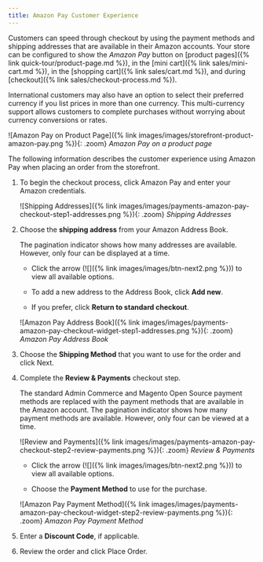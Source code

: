 ```yaml
---
title: Amazon Pay Customer Experience
---
```


Customers can speed through checkout by using the payment methods and shipping addresses that are available in their Amazon accounts. Your store can be configured to show the _Amazon Pay_ button on [product pages]({% link quick-tour/product-page.md %}), in the [mini cart]({% link sales/mini-cart.md %}), in the [shopping cart]({% link sales/cart.md %}), and during [checkout]({% link sales/checkout-process.md %}).

International customers may also have an option to select their preferred currency if you list prices in more than one currency. This multi-currency support allows customers to complete purchases without worrying about currency conversions or rates.

![Amazon Pay on Product Page]({% link images/images/storefront-product-amazon-pay.png %}){: .zoom}
_Amazon Pay on a product page_

The following information describes the customer experience using Amazon Pay when placing an order from the storefront.

1. To begin the checkout process, click <span class="btn">Amazon Pay</span> and enter your Amazon credentials.

   ![Shipping Addresses]({% link images/images/payments-amazon-pay-checkout-step1-addresses.png %}){: .zoom}
   _Shipping Addresses_

1. Choose the **shipping address** from your Amazon Address Book.

   The pagination indicator shows how many addresses are available. However, only four can be displayed at a time.

   - Click the arrow (![]({% link images/images/btn-next2.png %})) to view all available options.

   - To add a new address to the Address Book, click **Add new**.

   - If you prefer, click **Return to standard checkout**.

   ![Amazon Pay Address Book]({% link images/images/payments-amazon-pay-checkout-widget-step1-addresses.png %}){: .zoom}
   _Amazon Pay Address Book_

1. Choose the **Shipping Method** that you want to use for the order and click <span class="btn">Next</span>.

1. Complete the **Review & Payments** checkout step.

   The standard Admin Commerce and Magento Open Source payment methods are replaced with the payment methods that are available in the Amazon account. The pagination indicator shows how many payment methods are available. However, only four can be viewed at a time.

   ![Review and Payments]({% link images/images/payments-amazon-pay-checkout-step2-review-payments.png %}){: .zoom}
   _Review & Payments_

   - Click the arrow (![]({% link images/images/btn-next2.png %})) to view all available options.

   - Choose the **Payment Method** to use for the purchase.

   ![Amazon Pay Payment Method]({% link images/images/payments-amazon-pay-checkout-widget-step2-review-payments.png %}){: .zoom}
   _Amazon Pay Payment Method_

1. Enter a **Discount Code**, if applicable.

1. Review the order and click <span class="btn">Place Order</span>.
